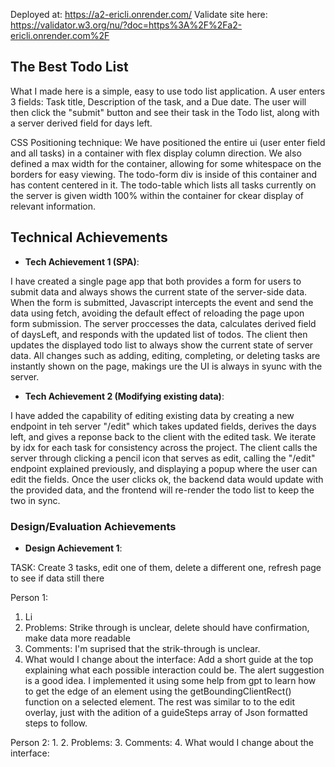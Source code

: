 Deployed at: https://a2-ericli.onrender.com/
Validate site here: https://validator.w3.org/nu/?doc=https%3A%2F%2Fa2-ericli.onrender.com%2F

## The Best Todo List

What I made here is a simple, easy to use todo list application. A user enters 3 fields: Task title, Description of the task, and a Due date. The user will then click the "submit" button and see their task in the Todo list, along with a server derived field for days left.

CSS Positioning technique:
We have positioned the entire ui (user enter field and all tasks) in a container with flex display column direction. We also defined a max width for the container, allowing for some whitespace on the borders for easy viewing. The todo-form div is inside of this container and has content centered in it. The todo-table which lists all tasks currently on the server is given width 100% within the container for ckear display of relevant information.

## Technical Achievements
- **Tech Achievement 1 (SPA)**:

I have created a single page app that both provides a form for users to submit data and always shows the current state of the server-side data. When the form is submitted, Javascript intercepts the event and send the data using fetch, avoiding the default effect of reloading the page upon form submission. The server proccesses the data, calculates derived field of daysLeft, and responds with the updated list of todos. The client then updates the displayed todo list to always show the current state of server data. All changes such as adding, editing, completing, or deleting tasks are instantly shown on the page, makings ure the UI is always in syunc with the server. 

- **Tech Achievement 2 (Modifying existing data)**:

I have added the capability of editing existing data by creating a new endpoint in teh server "/edit" which takes updated fields, derives the days left, and gives a reponse back to the client with the edited task. We iterate by idx for each task for consistency across the project. The client calls the server through clicking a pencil icon that serves as edit, calling the "/edit" endpoint explained previously, and displaying a popup where the user can edit the fields. Once the user clicks ok, the backend data would update with the provided data, and the frontend will re-render the todo list to keep the two in sync.

### Design/Evaluation Achievements
- **Design Achievement 1**: 

TASK: Create 3 tasks, edit one of them, delete a different one, refresh page to see if data still there

Person 1:
1. Li
2. Problems: Strike through is unclear, delete should have confirmation, make data more readable
3. Comments: I'm suprised that the strik-through is unclear.
4. What would I change about the interface: Add a short guide at the top explaining what each possible interaction could be. The alert suggestion is a good idea. I implemented it using some help from gpt to learn how to get the edge of an element using the getBoundingClientRect() function on a selected element. The rest was similar to to the edit overlay, just with the adition of a guideSteps array of Json formatted steps to follow. 

Person 2:
1.
2. Problems:
3. Comments:
4. What would I change about the interface: